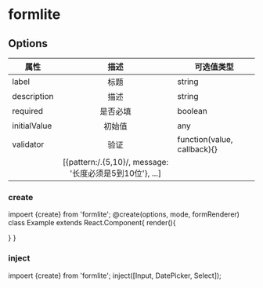 ﻿# formlite

## Options

属性|描述|可选值类型
-|:-:|-
label|标题|string
description|描述|string
required|是否必填|boolean
initialValue|初始值|any
validator|验证|function(value, callback){}
||[{pattern:/.{5,10}/, message: '长度必须是5到10位'}, ...]

### create
impoert {create} from 'formlite';
@create(options, mode, formRenderer)
class Example extends React.Component{
  render(){

  }
}

### inject
impoert {create} from 'formlite';
inject([Input, DatePicker, Select]);
